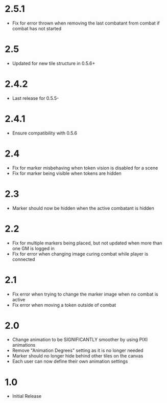 # 2.5.1
- Fix for error thrown when removing the last combatant from combat if combat has not started

# 2.5
- Updated for new tile structure in 0.5.6+

# 2.4.2
- Last release for 0.5.5-

# 2.4.1
- Ensure compatibility with 0.5.6

# 2.4
- Fix for marker misbehaving when token vision is disabled for a scene
- Fix for marker being visible when tokens are hidden

# 2.3
- Marker should now be hidden when the active combatant is hidden

# 2.2
- Fix for multiple markers being placed, but not updated when more than one GM is logged in
- Fix for error when changing image curing combat while player is connected

# 2.1
- Fix error when trying to change the marker image when no combat is active
- Fix error when moving a token outside of combat

# 2.0
- Change animation to be SIGNIFICANTLY smoother by using PIXI animations
- Remove "Animation Degrees" setting as it is no longer needed
- Marker should no longer hide behind other tiles on the canvas
- Each user can now define their own animation settings

# 1.0
- Initial Release